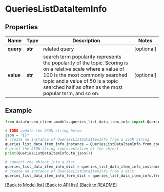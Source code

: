 # QueriesListDataItemInfo


## Properties

Name | Type | Description | Notes
------------ | ------------- | ------------- | -------------
**query** | **str** | related query | [optional] 
**value** | **str** | search term popularity represents the popularity of the topic. Scoring is on a relative scale where a value of 100 is the most commonly searched topic and a value of 50 is a topic searched half as often as the most popular term, and so on. | [optional] 

## Example

```python
from dataforseo_client.models.queries_list_data_item_info import QueriesListDataItemInfo

# TODO update the JSON string below
json = "{}"
# create an instance of QueriesListDataItemInfo from a JSON string
queries_list_data_item_info_instance = QueriesListDataItemInfo.from_json(json)
# print the JSON string representation of the object
print(QueriesListDataItemInfo.to_json())

# convert the object into a dict
queries_list_data_item_info_dict = queries_list_data_item_info_instance.to_dict()
# create an instance of QueriesListDataItemInfo from a dict
queries_list_data_item_info_form_dict = queries_list_data_item_info.from_dict(queries_list_data_item_info_dict)
```
[[Back to Model list]](../README.md#documentation-for-models) [[Back to API list]](../README.md#documentation-for-api-endpoints) [[Back to README]](../README.md)


